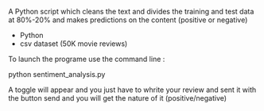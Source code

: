A Python script which cleans the text and divides the training and test data at 80%-20% and makes predictions on the content (positive or negative)

- Python
- csv dataset (50K movie reviews)

To launch the programe use the command line :

python sentiment_analysis.py

A toggle will appear and you just have to whrite your review and sent it with the button send and you will get the nature of it  (positive/negative)
